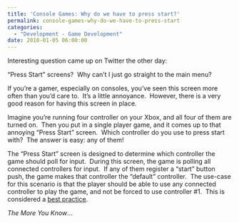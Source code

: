 ```yaml
---
title: 'Console Games: Why do we have to press start?'
permalink: console-games-why-do-we-have-to-press-start
categories:
  - "Development - Game Development"
date: 2010-01-05 06:00:00
---
```


<p>Interesting question came up on Twitter the other day:</p>  <p>“Press Start” screens?&#160; Why can’t I just go straight to the main menu?</p>  <p>If you’re a gamer, especially on consoles, you’ve seen this screen more often than you’d care to.&#160; It’s a little annoyance.&#160; However, there is a very good reason for having this screen in place.</p>  <p>Imagine you’re running four controller on your Xbox, and all four of them are turned on.&#160; Then you put in a single player game, and it comes up to that annoying “Press Start” screen.&#160; Which controller do you use to press start with?&#160; The answer is easy: any of them!</p>  <p>The “Press Start” screen is designed to determine which controller the game should poll for input.&#160; During this screen, the game is polling all connected controllers for input.&#160; If any of them register a “start” button push, the game makes that controller the “default” controller.&#160; The use-case for this scenario is that the player should be able to use any connected controller to play the game, and not be forced to use controller #1.&#160; This is considered a <a href="http://creators.xna.com/en-US/education/bestpractices">best practice</a>.</p>  <p><em>The More You Know</em>…</p>  <div style="padding-bottom: 0px; margin: 0px; padding-left: 0px; padding-right: 0px; display: inline; float: none; padding-top: 0px" id="scid:C16BAC14-9A3D-4c50-9394-FBFEF7A93539:5f86861a-8375-4d01-bfaa-da47b46c611a" class="wlWriterEditableSmartContent"><!--dotnetkickit--></div>